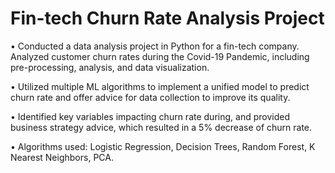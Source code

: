 # **Fin-tech Churn Rate Analysis Project**
•	Conducted a data analysis project in Python for a fin-tech company. Analyzed customer churn rates during the Covid-19 Pandemic, including pre-processing, analysis, and data visualization.

•	Utilized multiple ML algorithms to implement a unified model to predict churn rate and offer advice for data collection to improve its quality.

•	Identified key variables impacting churn rate during, and provided business strategy advice, which resulted in a 5% decrease of churn rate.

•	Algorithms used: Logistic Regression, Decision Trees, Random Forest, K Nearest Neighbors, PCA.


